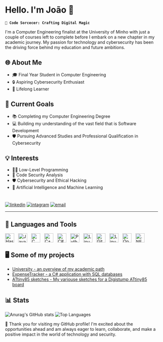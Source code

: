 # Hello. I'm João 👋

**`🧙 Code Sorcecer: Crafting Digital Magic`**

I'm a Computer Engineering finalist at the University of Minho with just a couple of courses left to complete before I embark on a new chapter in my academic journey. My passion for technology and cybersecurity has been the driving force behind my education and future ambitions.

## 🌐 About Me
- 🎓 Final Year Student in Computer Engineering
- 🔒 Aspiring Cybersecurity Enthusiast
- 🌱 Lifelong Learner

## 🚀 Current Goals
- 📚 Completing my Computer Engineering Degree
- 💻 Building my understanding of the vast field that is Software Development
- 🛡️ Pursuing Advanced Studies and Professional Qualification in Cybersecurity

## 💡 Interests
- 🧑‍💻 Low-Level Programming
- 🔐 Code Security Analysis
- 🛡️ Cybersecurity and Ethical Hacking
- 🤖 Artificial Intelligence and Machine Learning

#

<p align="left">
      <a href="https://www.linkedin.com/in/joaosilva01">
         <img alt="linkedin" title="joaosilva01" src="https://custom-icon-badges.demolab.com/badge/-joaosilva01-blue?style=for-the-badge&logo=linkedin&logoColor=white"/></a> 
      <a href="https://www.instagram.com/joao_manuel7/">
         <img alt="intagram" title="@joao_manuel7" src="https://custom-icon-badges.demolab.com/badge/-joao_manuel7-ea4aaa?style=for-the-badge&logo=instagram&logoColor=white"/></a> 
      <a href="mailto:jmns.2001@gmail.com">
         <img alt="email" title="email" src="https://custom-icon-badges.demolab.com/badge/-contact%20me-c71610?style=for-the-badge&logo=Gmail&logoColor=white"/></a>
   </p>

---

## 🧰 Languages and Tools

<img align="left" alt="Haskell" width="30px" style="padding-right:10px;" src="https://cdn.jsdelivr.net/gh/devicons/devicon/icons/haskell/haskell-original.svg" />
<img align="left" alt="Java" width="30px" style="padding-right:10px;" src="https://cdn.jsdelivr.net/gh/devicons/devicon/icons/java/java-original.svg" />
<img align="left" alt="C" width="30px" style="padding-right:10px;" src="https://cdn.jsdelivr.net/gh/devicons/devicon/icons/c/c-original.svg" />
<img align="left" alt="C++" width="30px" style="padding-right:10px;" src="https://cdn.jsdelivr.net/gh/devicons/devicon/icons/cplusplus/cplusplus-original.svg" />
<img align="left" alt="C#" width="30px" style="padding-right:10px;" src="https://cdn.jsdelivr.net/gh/devicons/devicon/icons/csharp/csharp-original.svg" />
<img align="left" alt="Python" width="30px" style="padding-right:10px;" src="https://cdn.jsdelivr.net/gh/devicons/devicon/icons/python/python-original.svg"  />
<img align="left" alt="Linux" width="30px" style="padding-right:10px;" src="https://cdn.jsdelivr.net/gh/devicons/devicon/icons/linux/linux-original.svg"  />
<img align="left" alt="Git" width="30px" style="padding-right:10px;" src="https://cdn.jsdelivr.net/gh/devicons/devicon/icons/git/git-original.svg"  />
<img align="left" alt="Linux" width="30px" style="padding-right:10px;" src="https://cdn.jsdelivr.net/gh/devicons/devicon/icons/mysql/mysql-original.svg"  />
<img align="left" alt="OpenGL" width="30px" style="padding-right:10px;" src="https://cdn.jsdelivr.net/gh/devicons/devicon/icons/opengl/opengl-original.svg"  />
<img align="left" alt=".NET" width="30px" style="padding-right:10px;" src="https://cdn.jsdelivr.net/gh/devicons/devicon/icons/dot-net/dot-net-plain-wordmark.svg"  />
<br />

#

## 🖥️ Some of my projects

- [University - an overview of my academic path](https://github.com/jmns01/University)
- [ExpenseTracker - a C# application with SQL databases](https://github.com/jmns01/ExpenseTracker)
- [ATtiny85 sketches - My variouse sketches for a Digistump ATtiny85 board](https://github.com/jmns01/ATtiny85-MySketches)

## 📊 Stats

![Anurag's GitHub stats](https://github-readme-stats.vercel.app/api?username=jmns01&show_icons=true&theme=midnight-purple)
![Top Languages](https://github-readme-stats.vercel.app/api/top-langs/?username=jmns01&layout=donut&theme=midnight-purple)


🌟 Thank you for visiting my GitHub profile! I'm excited about the opportunities ahead and am always eager to learn, collaborate, and make a positive impact in the world of technology and security.
<!--
**jmns01/jmns01** is a ✨ _special_ ✨ repository because its `README.md` (this file) appears on your GitHub profile.

Here are some ideas to get you started:

- 🔭 I’m currently working on ...
- 🌱 I’m currently learning ...
- 👯 I’m looking to collaborate on ...
- 🤔 I’m looking for help with ...
- 💬 Ask me about ...
- 📫 How to reach me: ...
- 😄 Pronouns: ...
- ⚡ Fun fact: ...
-->